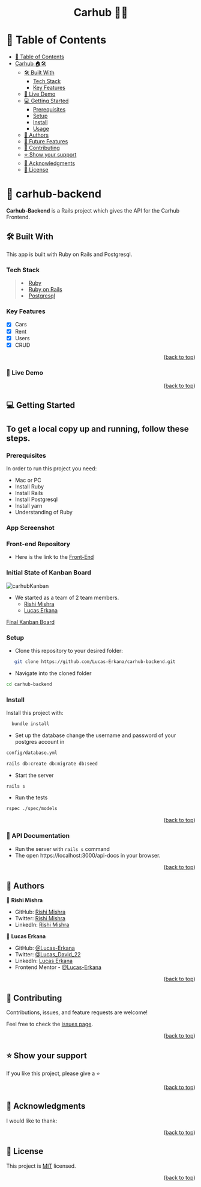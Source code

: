 <a name="readme-top"></a>

<div align="center">
  <br/>

  <h1><b>Carhub 🚗🏢</b></h1>

</div>

<!-- TABLE OF CONTENTS -->

# 📗 Table of Contents

- [📗 Table of Contents](#-table-of-contents)
- [ Carhub 🏠️🛠️ ](#-about-project-)
  - [🛠 Built With ](#-built-with-)
    - [Tech Stack ](#tech-stack-)
    - [Key Features ](#key-features-)
  - [🚀 Live Demo ](#-live-demo-)
  - [💻 Getting Started ](#-getting-started-)
    - [Prerequisites](#prerequisites)
    - [Setup](#setup)
    - [Install](#install)
    - [Usage](#usage)
  - [👥 Authors ](#-authors-)
  - [🔭 Future Features ](#-future-features-)
  - [🤝 Contributing ](#-contributing-)
  - [⭐️ Show your support ](#️-show-your-support-)
  - [🙏 Acknowledgments ](#-acknowledgments-)
  - [📝 License ](#-license-)

<!-- PROJECT DESCRIPTION -->

# 📖 carhub-backend <a name="about-project"></a> <a name="about-project"></a>

**Carhub-Backend** is a Rails project which gives the API for the Carhub Frontend.

## 🛠 Built With <a name="built-with"></a>

This app is built with Ruby on Rails and Postgresql.

### Tech Stack <a name="tech-stack"></a>

> <li><a href="https://www.ruby-lang.org/en/">Ruby</a></li>
> <li><a href="https://rubyonrails.org/">Ruby on Rails</a></li>
> <li><a href="https://www.postgresql.org/">Postgresql</a></li>


<!-- Features -->

### Key Features <a name="key-features"></a>

- [x] Cars 
- [x] Rent
- [x] Users
- [x] CRUD

<p align="right">(<a href="#readme-top">back to top</a>)</p>

### 🚀 Live Demo <a name="live-demo"></a>

<a href="https://carhub-luri.vercel.app/"></a>

<p align="right">(<a href="#readme-top">back to top</a>)</p>

<!-- GETTING STARTED -->

## 💻 Getting Started <a name="getting-started"></a>

## To get a local copy up and running, follow these steps.

### Prerequisites

In order to run this project you need:

- Mac or PC
- Install Ruby
- Install Rails
- Install Postgresql
- Install yarn
- Understanding of Ruby

### App Screenshot




### Front-end Repository

- Here is the link to the [Front-End](https://github.com/Lucas-Erkana/carhub-frontend)

### Initial State of Kanban Board
![carhubKanban](https://github.com/Lucas-Erkana/carhub-backend/assets/41428579/8d8f27c5-1583-419d-876a-47d5e84e26ce)

- We started as a team of 2 team members.
  - [Rishi Mishra](https://github.com/Rishi-Mishra0704)
  - [Lucas Erkana](https://github.com/Lucas-Erkana)
 
[Final Kanban Board](https://github.com/users/Rishi-Mishra0704/projects/2/views/1)
 

### Setup

- Clone this repository to your desired folder:

```sh
   git clone https://github.com/Lucas-Erkana/carhub-backend.git
```

- Navigate into the cloned folder

```sh
cd carhub-backend
```

### Install

Install this project with:

```sh
  bundle install
```

- Set up the database change the username and password of your postgres account in

```sh
config/database.yml
```

```sh
rails db:create db:migrate db:seed
```

- Start the server

```sh
rails s
```

- Run the tests

```sh
rspec ./spec/models
```

<p align="right">(<a href="#readme-top">back to top</a>)</p>

### :notebook: API Documentation <a name="api-docs"></a>

- Run the server with `rails s` command
- The open https://localhost:3000/api-docs in your browser.

<p align="right">(<a href="#readme-top">back to top</a>)</p>
<!-- AUTHORS -->

## 👥 Authors <a name="authors"></a>

👤 **Rishi Mishra**

- GitHub: [Rishi Mishra]( https://github.com/Rishi-Mishra0704)
- Twitter: [Rishi Mishra](https://twitter.com/RishiMi31357764)
- LinkedIn: [Rishi Mishra](https://www.linkedin.com/in/rishi-mishra-756718257/)

👤 **Lucas Erkana**

- GitHub: [@Lucas-Erkana](https://github.com/Lucas-Erkana)
- Twitter: [@Lucas_David_22](https://twitter.com/@Lucas_David_22)
- LinkedIn: [Lucas Erkana](https://www.linkedin.com/in/lucas-erkana/)
- Frontend Mentor - [@Lucas-Erkana](https://www.frontendmentor.io/profile/Lucas-Erkana)



<p align="right">(<a href="#readme-top">back to top</a>)</p>

<!-- CONTRIBUTING -->

## 🤝 Contributing <a name="contributing"></a>

Contributions, issues, and feature requests are welcome!

Feel free to check the [issues page](https://github.com/Lucas-Erkana/carhub-backend/issues).

<p align="right">(<a href="#readme-top">back to top</a>)</p>

<!-- SUPPORT -->

## ⭐️ Show your support <a name="support"></a>

If you like this project, please give a ⭐️

<p align="right">(<a href="#readme-top">back to top</a>)</p>

<!-- ACKNOWLEDGEMENTS -->

## 🙏 Acknowledgments <a name="acknowledgements"></a>

I would like to thank:



<p align="right">(<a href="#readme-top">back to top</a>)</p>

<!-- LICENSE -->

## 📝 License <a name="license"></a>

This project is [MIT](https://github.com/Lucas-Erkana/carhub-backend/blob/main/LICENSE.md) licensed.

<p align="right">(<a href="#readme-top">back to top</a>)</p>
